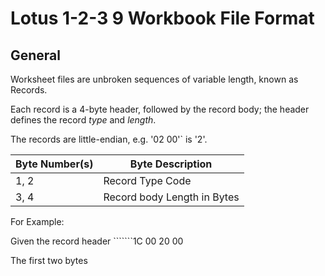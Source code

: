 # Lotus 1-2-3 9 Workbook File Format

## General

Worksheet files are unbroken sequences of variable length, known as Records.

Each record is a 4-byte header, followed by the record body; the header defines the record _type_ and _length_.

The records are little-endian, e.g. '02 00'` is '2'.

| Byte Number(s) | Byte Description            |
| -------------- | --------------------------- |
| 1, 2           | Record Type Code            |
| 3, 4           | Record body Length in Bytes |

For Example:

Given the record header ```````1C 00 20 00

The first two bytes
